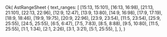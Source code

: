 Ok(
    AstRangeSheet {
        text_ranges: [
            [15:13, 15:101),
            [16:13, 16:98),
            [21:13, 21:101),
            [22:13, 22:96),
            [12:9, 12:47),
            [13:9, 13:80),
            [14:9, 16:98),
            [17:9, 17:19),
            [18:9, 18:46),
            [19:9, 19:75),
            [20:9, 22:96),
            [23:9, 23:54),
            [11:5, 23:54),
            [25:9, 25:55),
            [24:5, 25:55),
            [6:5, 6:47),
            [7:5, 7:83),
            [8:5, 8:88),
            [9:5, 10:80),
            [11:5, 25:55),
            [1:1, 1:34),
            [2:1, 2:26),
            [3:1, 3:21),
            [5:1, 25:55),
        ],
    },
)